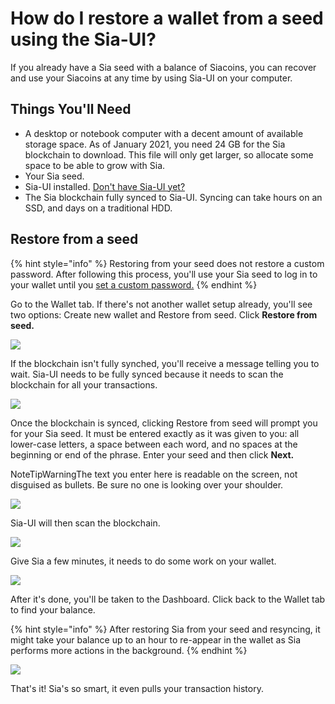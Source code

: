 # How do I restore a wallet from a seed using the Sia-UI?

If you already have a Sia seed with a balance of Siacoins, you can recover and use your Siacoins at any time by using Sia-UI on your computer.

## Things You'll Need

* A desktop or notebook computer with a decent amount of available storage space. As of January 2021, you need 24 GB for the Sia blockchain to download. This file will only get larger, so allocate some space to be able to grow with Sia.
* Your Sia seed.
* Sia-UI installed. [Don't have Sia-UI yet?](how-to-download-and-install-sia-ui.md#find\_the\_right\_download\_for\_you)
* The Sia blockchain fully synced to Sia-UI. Syncing can take hours on an SSD, and days on a traditional HDD.

## Restore from a seed

{% hint style="info" %}
Restoring from your seed does not restore a custom password. After following this process, you'll use your Sia seed to log in to your wallet until you [set a custom password.](how-do-i-change-my-sia-wallet-password.md)
{% endhint %}

Go to the Wallet tab. If there's not another wallet setup already, you'll see two options: Create new wallet and Restore from seed. Click **Restore from seed.**

![](../../../.gitbook/assets/restore-1%20\(2\)%20\(2\).png)

If the blockchain isn't fully synched, you'll receive a message telling you to wait. Sia-UI needs to be fully synced because it needs to scan the blockchain for all your transactions.

![](../../../.gitbook/assets/restore-2.png)

Once the blockchain is synced, clicking Restore from seed will prompt you for your Sia seed. It must be entered exactly as it was given to you: all lower-case letters, a space between each word, and no spaces at the beginning or end of the phrase. Enter your seed and then click **Next.**

NoteTipWarningThe text you enter here is readable on the screen, not disguised as bullets. Be sure no one is looking over your shoulder.

![](../../../.gitbook/assets/restore-3.png)

Sia-UI will then scan the blockchain.

![](../../../.gitbook/assets/restore-4.png)

Give Sia a few minutes, it needs to do some work on your wallet.

![](../../../.gitbook/assets/restore-5.png)

After it's done, you'll be taken to the Dashboard. Click back to the Wallet tab to find your balance.

{% hint style="info" %}
After restoring Sia from your seed and resyncing, it might take your balance up to an hour to re-appear in the wallet as Sia performs more actions in the background.
{% endhint %}

![](../../../.gitbook/assets/send-1.png)

That's it! Sia's so smart, it even pulls your transaction history.
